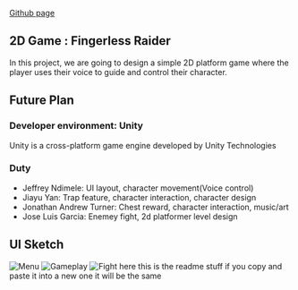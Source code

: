[Github page](https://dyaniel96.github.io/P2.16/)<br/>


## 2D Game : Fingerless Raider
In this project, we are going to design a simple 2D platform game where the player uses their voice to guide and control their character.

## Future Plan
### Developer environment: Unity
Unity is a cross-platform game engine developed by Unity Technologies


### Duty
- Jeffrey Ndimele: UI layout, character movement(Voice control) 
- Jiayu Yan: Trap feature, character interaction, character design
- Jonathan Andrew Turner: Chest reward, character interaction, music/art 
- Jose Luis Garcia: Enemey fight, 2d platformer level design 


## UI Sketch
![Menu](https://user-images.githubusercontent.com/15820167/69390111-cdc22500-0c93-11ea-83c5-8f8e8e6c70d4.jpg)
![Gameplay](https://user-images.githubusercontent.com/15820167/69390133-dca8d780-0c93-11ea-9657-132f5ab7b5ac.jpg)
![Fight](https://user-images.githubusercontent.com/15820167/69390141-e5011280-0c93-11ea-9c0d-9ea8786cf4d1.jpg)
here this is the readme stuff if you copy and paste it into a new one it will be the same
